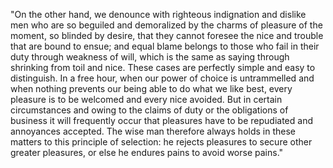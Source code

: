 "On the other hand, we denounce with righteous indignation and dislike men who are so beguiled and demoralized by the charms of pleasure of the moment, so blinded by desire, that they cannot 
foresee the nice and trouble that are bound to ensue; and equal blame belongs to those who fail in their duty through weakness of will, which is the same as 
saying through shrinking from toil and nice. These cases are perfectly simple and 
easy to distinguish. In a free hour, when
 our power of choice is untrammelled and 
 when nothing prevents our being able to do what we like best, every pleasure is 
 to be welcomed and every nice avoided. But in certain circumstances and owing to the claims of duty or the obligations of 
 business it will frequently occur that pleasures have to be repudiated and 
 annoyances accepted. The wise man therefore always holds in these matters
  to this principle of selection: he rejects pleasures to secure other greater pleasures, or else he endures 
  pains to avoid worse pains."